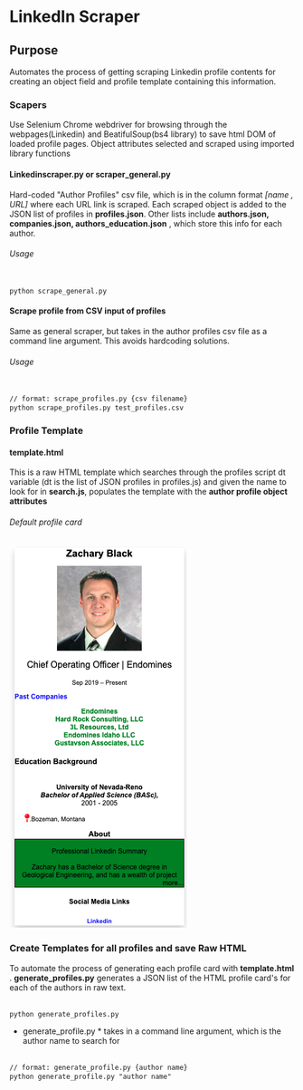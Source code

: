# LinkedIn Scraper

## Purpose

Automates the process of getting scraping Linkedin profile contents for creating an object field and profile template containing this information. 

### Scapers

Use Selenium Chrome webdriver for browsing through the webpages(Linkedin) and BeatifulSoup(bs4 library) to save html DOM of loaded profile pages. Object attributes selected and scraped using imported library functions

#### Linkedinscraper.py or scraper_general.py

Hard-coded "Author Profiles" csv file, which is in the column format *[name , URL]* where each URL link is scraped. Each scraped object is added to the JSON list of profiles in **profiles.json**. Other lists include **authors.json, companies.json, authors_education.json** , which store this info for each author. 

###### _Usage_

<pre><code>
python scrape_general.py
</code></pre>

#### Scrape profile from CSV input of profiles

Same as general scraper, but takes in the author profiles csv file as a command line argument. This avoids hardcoding solutions.

###### _Usage_

<pre><code>
// format: scrape_profiles.py {csv filename}
python scrape_profiles.py test_profiles.csv
</code></pre>

### Profile Template

#### template.html

This is a raw HTML template which searches through the profiles script dt variable (dt is the list of JSON profiles in profiles.js) and given the name to look for in **search.js**, populates the template with the **author profile object attributes**

###### _Default profile card_
<img src="https://github.com/mkhanyisig/RandomCodeSamples/blob/master/Screen%20Shot%202020-09-02%20at%201.10.54%20AM.png">

### Create Templates for all profiles and save Raw HTML

To automate the process of generating each profile card with **template.html** . 
**generate_profiles.py** generates a JSON list of the HTML profile card's for each of the authors in raw text. 
<pre><code>
python generate_profiles.py 
</code></pre>
* generate_profile.py * takes in a command line argument, which is the author name to search for
<pre><code>
// format: generate_profile.py {author name}
python generate_profile.py "author name"
</code></pre>






